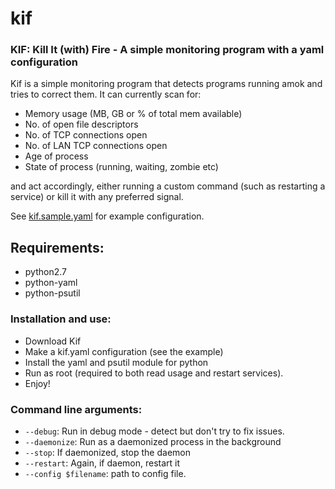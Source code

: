 # kif
### KIF: Kill It (with) Fire - A simple monitoring program with a yaml configuration

Kif is a simple monitoring program that detects programs running amok and tries to correct them.
It can currently scan for:

- Memory usage (MB, GB or % of total mem available)
- No. of open file descriptors
- No. of TCP connections open
- No. of LAN TCP connections open
- Age of process
- State of process (running, waiting, zombie etc)

and act accordingly, either running a custom command (such as restarting a service) or kill it with any preferred signal.

See [kif.sample.yaml](kif.sample.yaml) for example configuration.

## Requirements:
- python2.7
- python-yaml
- python-psutil

### Installation and use:
- Download Kif
- Make a kif.yaml configuration (see the example)
- Install the yaml and psutil module for python
- Run as root (required to both read usage and restart services).
- Enjoy!

### Command line arguments:

- `--debug`: Run in debug mode - detect but don't try to fix issues.
- `--daemonize`: Run as a daemonized process in the background
- `--stop`: If daemonized, stop the daemon
- `--restart`: Again, if daemon, restart it
- `--config $filename`: path to config file.


